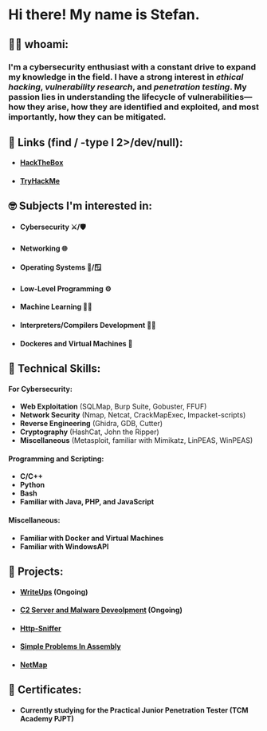 # Hi there! My name is Stefan.

## 🧑‍💻 whoami:
### I'm a cybersecurity enthusiast with a constant drive to expand my knowledge in the field. I have a strong interest in *ethical hacking*, *vulnerability research*, and *penetration testing*. My passion lies in understanding the lifecycle of vulnerabilities—how they arise, how they are identified and exploited, and most importantly, how they can be mitigated.
## 🔗 Links (find / -type l 2>/dev/null):
-  #### [HackTheBox](https://app.hackthebox.com/profile/1893408)
-  #### [TryHackMe](https://tryhackme.com/r/p/stefancristea27)

## 🤓 Subjects I'm interested in:
-  #### Cybersecurity ⚔️/🛡️
-  #### Networking 🌐
-  #### Operating Systems 🐧/🪟
-  #### Low-Level Programming ⚙️
-  #### Machine Learning 🤖🧠
-  #### Interpreters/Compilers Development 🧑‍💻
-  #### Dockeres and Virtual Machines 🐳

## 🔧 Technical Skills:
#### For Cybersecurity:
- **Web Exploitation** (SQLMap, Burp Suite, Gobuster, FFUF)
- **Network Security** (Nmap, Netcat, CrackMapExec, Impacket-scripts)
- **Reverse Engineering** (Ghidra, GDB, Cutter)
- **Cryptography** (HashCat, John the Ripper)
- **Miscellaneous** (Metasploit, familiar with Mimikatz, LinPEAS, WinPEAS)

#### Programming and Scripting:
- **C/C++**
- **Python**
- **Bash**
- **Familiar with Java, PHP, and JavaScript**

#### Miscellaneous:
- **Familiar with Docker and Virtual Machines**
- **Familiar with WindowsAPI**

## 📂 Projects:
-  #### [WriteUps](https://github.com/AyakaiKami/WriteUps) (**Ongoing**)
-  #### [C2 Server and Malware Deveolpment](https://github.com/AyakaiKami/C2_Malware_Dev) (**Ongoing**)
-  #### [Http-Sniffer](https://github.com/AyakaiKami/Keep-Your-Eyes-Peeled-HTTP-Sniffer-)
-  #### [Simple Problems In Assembly](https://github.com/AyakaiKami/Simple-Problems-In-Assembly)
-  #### [NetMap](https://github.com/AyakaiKami/NetMap)

## 📜 Certificates:
-  #### Currently studying for the Practical Junior Penetration Tester (TCM Academy PJPT)
